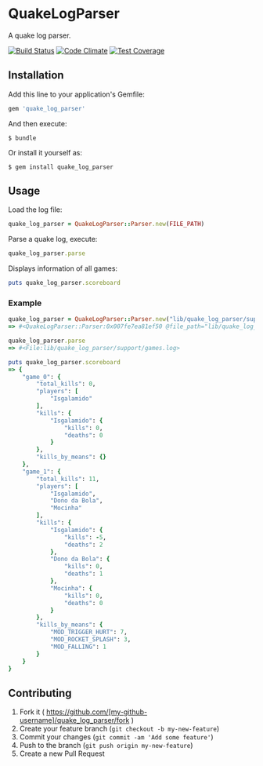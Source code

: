 # QuakeLogParser

A quake log parser.

[![Build Status](https://travis-ci.org/icaroseara/quake_log_parser.svg)](https://travis-ci.org/icaroseara/quake_log_parser) [![Code Climate](https://codeclimate.com/github/icaroseara/quake_log_parser/badges/gpa.svg)](https://codeclimate.com/github/icaroseara/quake_log_parser) [![Test Coverage](https://codeclimate.com/github/icaroseara/quake_log_parser/badges/coverage.svg)](https://codeclimate.com/github/icaroseara/quake_log_parser)

## Installation

Add this line to your application's Gemfile:

```ruby
gem 'quake_log_parser'
```

And then execute:

    $ bundle

Or install it yourself as:

    $ gem install quake_log_parser

## Usage

Load the log file:
```ruby
quake_log_parser = QuakeLogParser::Parser.new(FILE_PATH)
```

Parse a quake log, execute:
```ruby
quake_log_parser.parse
```

Displays information of all games:
```ruby
puts quake_log_parser.scoreboard
```

### Example
```ruby
quake_log_parser = QuakeLogParser::Parser.new("lib/quake_log_parser/support/games.log")
=> #<QuakeLogParser::Parser:0x007fe7ea81ef50 @file_path="lib/quake_log_parser/support/games.log", @games=[]>

quake_log_parser.parse
=> #<File:lib/quake_log_parser/support/games.log>

puts quake_log_parser.scoreboard
=> {
    "game_0": {
        "total_kills": 0,
        "players": [
            "Isgalamido"
        ],
        "kills": {
            "Isgalamido": {
                "kills": 0,
                "deaths": 0
            }
        },
        "kills_by_means": {}
    },
    "game_1": {
        "total_kills": 11,
        "players": [
            "Isgalamido",
            "Dono da Bola",
            "Mocinha"
        ],
        "kills": {
            "Isgalamido": {
                "kills": -5,
                "deaths": 2
            },
            "Dono da Bola": {
                "kills": 0,
                "deaths": 1
            },
            "Mocinha": {
                "kills": 0,
                "deaths": 0
            }
        },
        "kills_by_means": {
            "MOD_TRIGGER_HURT": 7,
            "MOD_ROCKET_SPLASH": 3,
            "MOD_FALLING": 1
        }
    }
}
```


## Contributing

1. Fork it ( https://github.com/[my-github-username]/quake_log_parser/fork )
2. Create your feature branch (`git checkout -b my-new-feature`)
3. Commit your changes (`git commit -am 'Add some feature'`)
4. Push to the branch (`git push origin my-new-feature`)
5. Create a new Pull Request
